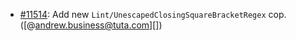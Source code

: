 * [#11514](https://github.com/rubocop/rubocop/issues/11514): Add new `Lint/UnescapedClosingSquareBracketRegex` cop. ([@andrew.business@tuta.com][])
